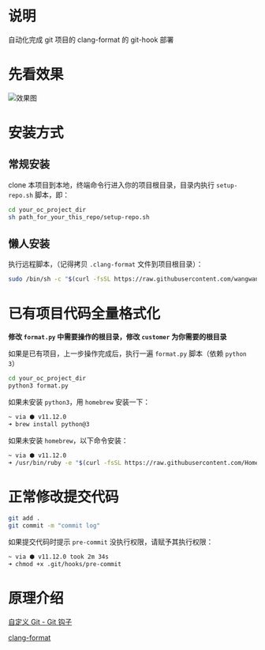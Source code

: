 # 说明
自动化完成 git 项目的 clang-format 的 git-hook 部署

# 先看效果

![效果图](https://github.com/wangwanjie/git-hook-clang-format/blob/master/snapshots/example.gif)

# 安装方式
## 常规安装
clone 本项目到本地，终端命令行进入你的项目根目录，目录内执行 `setup-repo.sh` 脚本，即：

```bash
cd your_oc_project_dir
sh path_for_your_this_repo/setup-repo.sh
```

## 懒人安装
执行远程脚本，（记得拷贝 `.clang-format` 文件到项目根目录）：

```bash
sudo /bin/sh -c "$(curl -fsSL https://raw.githubusercontent.com/wangwanjie/git-hook-clang-format/master/setup-repo.sh)"
```

# 已有项目代码全量格式化
**修改 `format.py` 中需要操作的根目录，修改 `customer` 为你需要的根目录**

如果是已有项目，上一步操作完成后，执行一遍 `format.py` 脚本（依赖 `python 3`）

```bash
cd your_oc_project_dir
python3 format.py
```

如果未安装 `python3`，用 `homebrew` 安装一下：

```bash
~ via ⬢ v11.12.0
➜ brew install python@3
```

如果未安装 `homebrew`，以下命令安装：

```bash
~ via ⬢ v11.12.0
➜ /usr/bin/ruby -e "$(curl -fsSL https://raw.githubusercontent.com/Homebrew/install/master/install)"
```

# 正常修改提交代码

```bash
git add .
git commit -m "commit log"
```

如果提交代码时提示 `pre-commit` 没执行权限，请赋予其执行权限：

```bash
~ via ⬢ v11.12.0 took 2m 34s
➜ chmod +x .git/hooks/pre-commit
```

# 原理介绍
[自定义 Git - Git 钩子](https://git-scm.com/book/zh/v2/自定义-Git-Git-钩子)

[clang-format](https://hokein.github.io/2016/01/30/clang-format/)